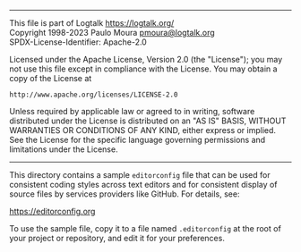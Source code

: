 ________________________________________________________________________

This file is part of Logtalk <https://logtalk.org/>  
Copyright 1998-2023 Paulo Moura <pmoura@logtalk.org>  
SPDX-License-Identifier: Apache-2.0

Licensed under the Apache License, Version 2.0 (the "License");
you may not use this file except in compliance with the License.
You may obtain a copy of the License at

    http://www.apache.org/licenses/LICENSE-2.0

Unless required by applicable law or agreed to in writing, software
distributed under the License is distributed on an "AS IS" BASIS,
WITHOUT WARRANTIES OR CONDITIONS OF ANY KIND, either express or implied.
See the License for the specific language governing permissions and
limitations under the License.
________________________________________________________________________


This directory contains a sample `editorconfig` file that can be used for
consistent coding styles across text editors and for consistent display of
source files by services providers like GitHub. For details, see:

https://editorconfig.org

To use the sample file, copy it to a file named `.editorconfig` at the root
of your project or repository, and edit it for your preferences.
